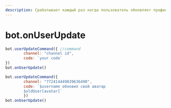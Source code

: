 ```yaml
---
description: Срабатывает каждый раз когда пользователь обновляет профиль
---
```


# bot.onUserUpdate

```javascript
bot.userUpdateCommand({ //command
        channel: "channel id",
        code: `your code`
})
bot.onUserUpdate()
```

```javascript
bot.userUpdateCommand({ 
        channel: "772414449839636490", 
        code: `$username обновил свой аватар
        $oldUser[avatar]`
        })
bot.onUserUpdate()
```

